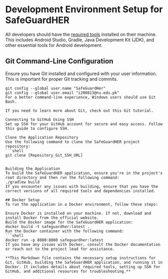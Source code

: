 # Development Environment Setup for SafeGuardHER

All developers should have the [required tools](./01-tools) installed on their machine. This includes Android Studio, Gradle, Java Development Kit (JDK), and other essential tools for Android development.

## Git Command-Line Configuration

Ensure you have Git installed and configured with your user information. This is important for proper Git tracking and commits.

```shell
git config --global user.name "SafeGuardHer"
git config --global user.email "i200813@nu.edu.pk"
For a better command-line experience, Windows users should use Git Bash.

If you need to learn more about Git, check out this Git tutorial.

Connecting to GitHub Using SSH
Set up SSH for your GitHub account for secure and easy access. Follow this guide to configure SSH.

Clone the Application Repository
Use the following command to clone the SafeGuardHER project repository:
```shell
git clone [Repository_Git_SSH_URL]


Building the Application
To build the SafeGuardHER application, ensure you're in the project's root directory and then run the following command:
./gradlew build
If you encounter any issues with building, ensure that you have the correct versions of all required tools and dependencies installed.

## Docker Setup
To run the application in a Docker environment, follow these steps:

Ensure Docker is installed on your machine. If not, download and install Docker from the official website.
Build the Docker image for the SafeGuardHER application:
docker build -t safeguardher:latest .
Run the Docker container with the following command:
```shell
docker run -p 8080:8080 safeguardher:latest
If you have any issues with Docker, consult the Docker documentation or reach out to the project lead for assistance.

**This Markdown file contains the necessary setup instructions for Git, GitHub, building the SafeGuardHER application, and running it in Docker. It includes details about required tools, setting up SSH for GitHub, and additional resources for troubleshooting.**
